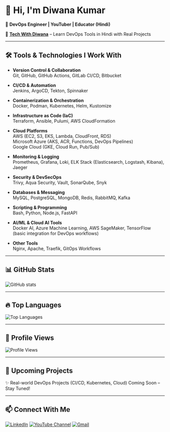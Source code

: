 # 👋 Hi, I'm Diwana Kumar  

🚀 **DevOps Engineer | YouTuber | Educator (Hindi)**  

🎥 [**Tech With Diwana**](https://youtube.com/@techwithdiwana) – Learn DevOps Tools in Hindi with Real Projects  

---

## 🛠️ Tools & Technologies I Work With  

- **Version Control & Collaboration**  
  Git, GitHub, GitHub Actions, GitLab CI/CD, Bitbucket  

- **CI/CD & Automation**  
  Jenkins, ArgoCD, Tekton, Spinnaker  

- **Containerization & Orchestration**  
  Docker, Podman, Kubernetes, Helm, Kustomize  

- **Infrastructure as Code (IaC)**  
  Terraform, Ansible, Pulumi, AWS CloudFormation  

- **Cloud Platforms**  
  AWS (EC2, S3, EKS, Lambda, CloudFront, RDS)  
  Microsoft Azure (AKS, ACR, Functions, DevOps Pipelines)  
  Google Cloud (GKE, Cloud Run, Pub/Sub)  

- **Monitoring & Logging**  
  Prometheus, Grafana, Loki, ELK Stack (Elasticsearch, Logstash, Kibana), Jaeger  

- **Security & DevSecOps**  
  Trivy, Aqua Security, Vault, SonarQube, Snyk  

- **Databases & Messaging**  
  MySQL, PostgreSQL, MongoDB, Redis, RabbitMQ, Kafka  

- **Scripting & Programming**  
  Bash, Python, Node.js, FastAPI  

- **AI/ML & Cloud AI Tools**  
  Docker AI, Azure Machine Learning, AWS SageMaker, TensorFlow (basic integration for DevOps workflows)  

- **Other Tools**  
  Nginx, Apache, Traefik, GitOps Workflows  

---

## 📊 GitHub Stats  
![GitHub stats](https://github-readme-stats.vercel.app/api?username=techwithdiwana&show_icons=true&theme=radical)  

---

## 🔥 Top Languages  
![Top Languages](https://github-readme-stats.vercel.app/api/top-langs/?username=techwithdiwana&layout=compact&theme=radical)  

---

## 👀 Profile Views  
![Profile Views](https://komarev.com/ghpvc/?username=techwithdiwana&color=blue&style=flat-square)  

---

## 📌 Upcoming Projects  
✨ Real-world DevOps Projects (CI/CD, Kubernetes, Cloud) Coming Soon – Stay Tuned!  

---

## 📫 Connect With Me  

[![LinkedIn](https://img.shields.io/badge/LinkedIn-techwithdiwana-blue?style=for-the-badge&logo=linkedin&logoColor=white)](https://www.linkedin.com/in/techwithdiwana/) 
[![YouTube Channel](https://img.shields.io/badge/YouTube-TechWithDiwana-red?style=for-the-badge&logo=youtube&logoColor=white)](https://youtube.com/@techwithdiwana) 
[![Gmail](https://img.shields.io/badge/Email-techwithdiwana%40gmail.com-green?style=for-the-badge&logo=gmail&logoColor=white)](mailto:techwithdiwana@gmail.com)


